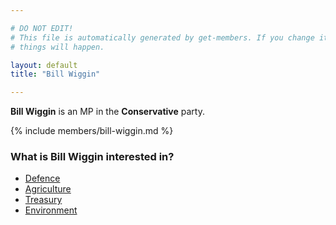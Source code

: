 ```yaml
---

# DO NOT EDIT!
# This file is automatically generated by get-members. If you change it, bad
# things will happen.

layout: default
title: "Bill Wiggin"

---
```


**Bill Wiggin** is an MP in the **Conservative** party.

{% include members/bill-wiggin.md %}

### What is Bill Wiggin interested in?


* [Defence](/interests/defence.html)
* [Agriculture](/interests/agriculture.html)
* [Treasury](/interests/treasury.html)
* [Environment](/interests/environment.html)
